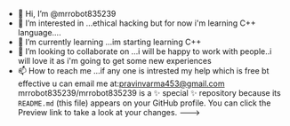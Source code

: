 - 👋 Hi, I’m @mrrobot835239
- 👀 I’m interested in ...ethical hacking but for now i'm learning C++ language....
- 🌱 I’m currently learning ...im starting learning C++
- 💞️ I’m looking to collaborate on ...i will be happy to work with people..i will love it as i'm going to get some new experiences
- 📫 How to reach me ...if any one is intrested my help which is free bt effective u can email me at:pravinvarma453@gmail.com
mrrobot835239/mrrobot835239 is a ✨ special ✨ repository because its `README.md` (this file) appears on your GitHub profile.
You can click the Preview link to take a look at your changes.
--->
